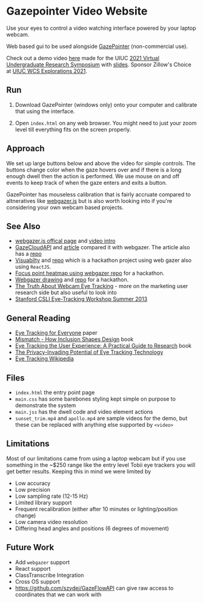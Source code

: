 # Gazepointer Video Website

Use your eyes to control a video watching interface powered by your laptop webcam.

Web based gui to be used alongside [GazePointer](https://gazerecorder.com/gazepointer/) (non-commercial use).

Check out a demo video [here](https://www.youtube.com/watch?v=uoDLyuPF0QM&feature=youtu.be) made for the UIUC [2021 Virtual Undergraduate Research Symposium](https://undergradresearch.illinois.edu/symposium.html) with [slides](https://docs.google.com/presentation/d/1m1g57ywmfDwI6RChzUSMqIvdUawPU-HtGibQHvCuMbI/edit?usp=sharing). Sponsor Zillow's Choice at [UIUC WCS Explorations 2021](http://wcs.illinois.edu/explorations/index.html).

## Run

1. Download GazePointer (windows only) onto your computer and calibrate that using the interface.

2. Open `index.html` on any web browser. You might need to just your zoom level till everything fits on the screen properly.

## Approach

We set up large buttons below and above the video for simple controls. The buttons change color when the gaze hovers over and if there is a long enough dwell then the action is performed. We use mouse on and off events to keep track of when the gaze enters and exits a button.

GazePointer has mouseless calibration that is fairly accruate compared to altneratives like [webgazer.js](https://webgazer.cs.brown.edu/) but is also worth looking into if you're considering your own webcam based projects. 

## See Also

* [webgazer.js offical page](https://webgazer.cs.brown.edu/) and [video intro](https://www.youtube.com/watch?v=zAxEoB-mF8A)
* [GazeCloudAPI](https://gazerecorder.com/gazecloudapi/) and [article](https://medium.com/@williamwang15/integrating-gazecloudapi-a-high-accuracy-webcam-based-eye-tracking-solution-into-your-own-web-app-2d8513bb9865) compared it with webgazer. The article also has a [repo](https://github.com/ruw001/GazeCloudAPIEyeTrackingDemo)
* [Visuabilty](https://devpost.com/software/visuabilty) and [repo](https://github.com/bahorn/astonhack2019) which is a hackathon project using web gazer also using `ReactJS`.
* [Focus point heatmap using webgazer repo](https://github.com/wandrew8/webgazer-hack) for a hackathon.
* [Webgazer drawing](https://www.mintbean.io/meets/6bb04546-3331-41fe-8ce8-845f62838c8a/projects/0866b658-2588-4509-82da-2c4343bbfbf0) and [repo](https://github.com/rcrecco123/webgazer) for a hackathon.
* [The Truth About Webcam Eye Tracking](https://www.gfk.com/blog/2011/10/the-truth-about-webcam-eye-tracking) - more on the marketing user research side but also useful to look into
* [Stanford CSLI Eye-Tracking Workshop Summer 2013](https://docs.google.com/document/d/1v1pltNwTL8Prx77c5b11dGVt8opToNsEeGAiEhZtomU/edit)

## General Reading

* [Eye Tracking for Everyone](https://people.csail.mit.edu/khosla/papers/cvpr2016_Khosla.pdf) paper
* [Mismatch - How Inclusion Shapes Design](https://mitpress.mit.edu/books/mismatch) book
* [Eye Tracking the User Experience: A Practical Guide to Research](https://www.goodreads.com/book/show/18983568-eye-tracking-the-user-experience) book
* [The Privacy-Invading Potential of Eye Tracking Technology](https://www.aclu.org/blog/national-security/privacy-and-surveillance/privacy-invading-potential-eye-tracking-technology)
* [Eye Tracking Wikipedia](https://en.wikipedia.org/wiki/Eye_tracking)

## Files

* `index.html` the entry point page
* `main.css` has some barebones styling kept simple on purpose to demonstrate the system
* `main.jss` has the dwell code and video element actions
* `sunset_trim.mp4` and `apollo.mp4` are sample videos for the demo, but these can be replaced with anything else supported by `<video>`

## Limitations

Most of our limitations came from using a laptop webcam but if you use something in the ~$250 range like the entry level Tobii eye trackers you will get better results. Keeping this in mind we were limited by

* Low accuracy 
* Low precision
* Low sampling rate (12-15 Hz)
* Limited library support
* Frequent recalibration (either after 10 minutes or lighting/position change)
* Low camera video resolution
* Differing head angles and positions (6 degrees of movement)

## Future Work

* Add `webgazer` support
* React support
* ClassTranscribe Integration
* Cross OS support
* https://github.com/szydej/GazeFlowAPI can give raw access to coordinates that we can work with
